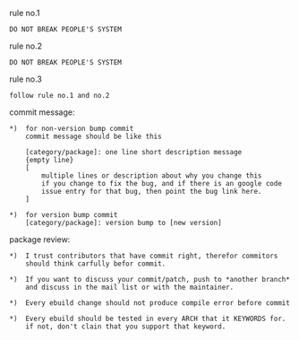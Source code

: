 rule no.1

	DO NOT BREAK PEOPLE'S SYSTEM

rule no.2
	
	DO NOT BREAK PEOPLE'S SYSTEM

rule no.3
	
	follow rule no.1 and no.2

commit message:

	*)	for non-version bump commit
		commit message should be like this

		[category/package]: one line short description message
		{empty line}
		[
			multiple lines or description about why you change this
			if you change to fix the bug, and if there is an google code
			issue entry for that bug, then point the bug link here.
		]
	
	*)	for version bump commit
		[category/package]: version bump to [new version]

package review:

	*)	I trust contributors that have commit right, therefor commitors
		should think carfully befor commit.

	*)	If you want to discuss your commit/patch, push to *another branch*
		and discuss in the mail list or with the maintainer.

	*)	Every ebuild change should not produce compile error before commit

	*)	Every ebuild should be tested in every ARCH that it KEYWORDS for.
		if not, don't clain that you support that keyword.


